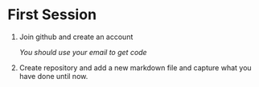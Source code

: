 # First Session
1. Join github and create an account
   
   *You should use your email to get code*
3. Create repository and add a new markdown file and capture what you have done until now.
